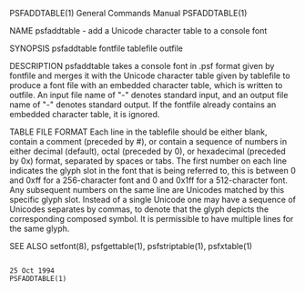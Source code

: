 PSFADDTABLE(1)                                                                             General Commands Manual                                                                             PSFADDTABLE(1)



NAME
       psfaddtable - add a Unicode character table to a console font

SYNOPSIS
       psfaddtable fontfile tablefile outfile

DESCRIPTION
       psfaddtable  takes a console font in .psf format given by fontfile and merges it with the Unicode character table given by tablefile to produce a font file with an embedded character table, which is
       written to outfile.  An input file name of "-" denotes standard input, and an output file name of "-" denotes standard output.  If the fontfile already contains an embedded character  table,  it  is
       ignored.

TABLE FILE FORMAT
       Each line in the tablefile should be either blank, contain a comment (preceded by #), or contain a sequence of numbers in either decimal (default), octal (preceded by 0), or hexadecimal (preceded by
       0x) format, separated by spaces or tabs.  The first number on each line indicates the glyph slot in the font that is being referred to, this is between 0 and 0xff for a 256-character font and 0  and
       0x1ff  for a 512-character font.  Any subsequent numbers on the same line are Unicodes matched by this specific glyph slot.  Instead of a single Unicode one may have a sequence of Unicodes separates
       by commas, to denote that the glyph depicts the corresponding composed symbol.  It is permissible to have multiple lines for the same glyph.

SEE ALSO
       setfont(8), psfgettable(1), psfstriptable(1), psfxtable(1)



                                                                                                 25 Oct 1994                                                                                   PSFADDTABLE(1)
